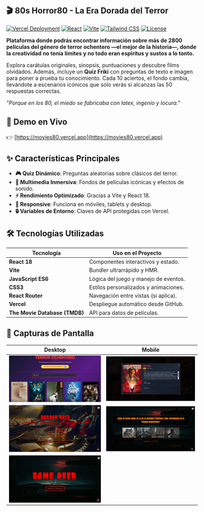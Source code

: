 ## 🎬 80s Horror80 - La Era Dorada del Terror

[![Vercel Deployment](https://img.shields.io/badge/Deployed%20on-Vercel-black?style=flat&logo=vercel)](https://movies80.vercel.app)
[![React](https://img.shields.io/badge/React-18.2-blue?logo=react)](https://reactjs.org/)
[![Vite](https://img.shields.io/badge/Vite-4.4-orange?logo=vite)](https://vitejs.dev/)
[![Tailwind CSS](https://img.shields.io/badge/Tailwind_CSS-3.3-blueviolet?style=flat&logo=tailwind-css)](https://tailwindcss.com/)
[![License](https://img.shields.io/badge/License-MIT-green)](https://opensource.org/licenses/MIT)

**Plataforma donde podrás encontrar información sobre más de 2800 películas del género de terror ochentero —el mejor de la historia—, donde la creatividad no tenía límites y no todo eran espíritus y sustos a lo tonto.**  

Explora carátulas originales, sinopsis, puntuaciones y descubre films olvidados. Además, incluye un **Quiz Friki** con preguntas de texto e imagen para poner a prueba tu conocimiento. Cada 10 aciertos, el fondo cambia, llevándote a escenarios icónicos que solo verás si alcanzas las 50 respuestas correctas.  

*"Porque en los 80, el miedo se fabricaba con latex, ingenio y locura."* 

## 🚀 Demo en Vivo
👉 [https://movies80.vercel.app](https://movies80.vercel.app)

## ✨ Características Principales
- **🎮 Quiz Dinámico**: Preguntas aleatorias sobre clásicos del terror.
- **🎥 Multimedia Inmersiva**: Fondos de películas icónicas y efectos de sonido.
- **⚡ Rendimiento Optimizado**: Gracias a Vite y React 18.
- **📱 Responsive**: Funciona en móviles, tablets y desktop.
- **🔒 Variables de Entorno**: Claves de API protegidas con Vercel.

## 🛠️ Tecnologías Utilizadas
| Tecnología       | Uso en el Proyecto                     |
|------------------|---------------------------------------|
| **React 18**     | Componentes interactivos y estado.    |
| **Vite**         | Bundler ultrarrápido y HMR.           |
| **JavaScript ES6**| Lógica del juego y manejo de eventos. |
| **CSS3**         | Estilos personalizados y animaciones. |
| **React Router** | Navegación entre vistas (si aplica).  |
| **Vercel**       | Despliegue automático desde GitHub.    |
| **The Movie Database (TMDB)** | API para datos de películas.          |

## 📸 Capturas de Pantalla
| Desktop | Mobile |
|---------|--------|
| ![Catálogo](/public/screenshots/cap1.jpg) | ![Quiz](/public/screenshots/cap2.jpg) |
| ![Catálogo](/public/screenshots/cap3.jpg) | ![Quiz](/public/screenshots/cap4.jpg) |
| ![Quiz](/public/screenshots/cap5.jpg) |
